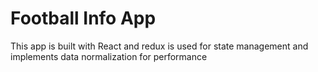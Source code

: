 # Football Info App
This app is built with React and redux is used for state management and implements data normalization for performance